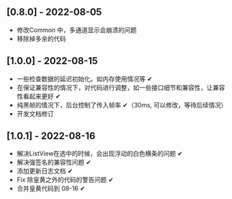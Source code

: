 ## [0.8.0] - 2022-08-05

- 修改Common 中，多通道显示会崩溃的问题
- 移除掉多余的代码

## [1.0.0] - 2022-08-15

- 一些检查数据的延迟初始化。如内存使用情况等  ✔
- 在保证兼容性的情况下，对代码进行调整，如一些接口细节和兼容性，让兼容性看起来更好  ✔
- 纯黑帧的情况下，后台控制了传入帧率   ✔（30ms, 可以修改，等待后续情况）
- 开发文档修订

## [1.0.1] - 2022-08-16

- 解决ListView在选中的时候，会出现浮动的白色横条的问题 ✔
- 解决强签名的兼容性问题 ✔
- 添加更新日志文档 ✔
- Fix 除皇黄之外的代码的警告问题 ✔
- 合并皇黄代码到 08-16 ✔